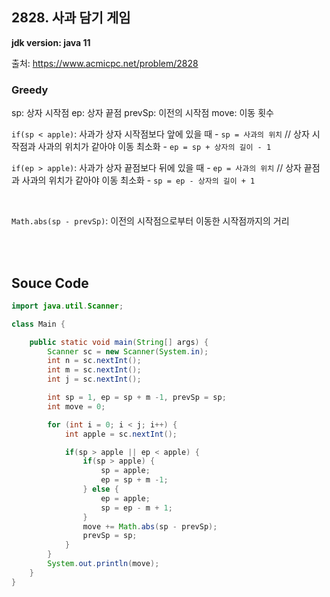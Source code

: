 ## 2828. 사과 담기 게임

**jdk version: java 11**

출처: https://www.acmicpc.net/problem/2828

### Greedy

sp: 상자 시작점
ep: 상자 끝점
prevSp: 이전의 시작점
move: 이동 횟수

`if(sp < apple)`: 사과가 상자 시작점보다 앞에 있을 때
    - `sp = 사과의 위치` // 상자 시작점과 사과의 위치가 같아야 이동 최소화
    - `ep = sp + 상자의 길이 - 1`
<br>

`if(ep > apple)`: 사과가 상자 끝점보다 뒤에 있을 때
    - `ep = 사과의 위치` // 상자 끝점과 사과의 위치가 같아야 이동 최소화
    - `sp = ep - 상자의 길이 + 1`

<br>

`Math.abs(sp - prevSp)`: 이전의 시작점으로부터 이동한 시작점까지의 거리

<br>
<br>

## Souce Code

```java
import java.util.Scanner;

class Main {

    public static void main(String[] args) {
        Scanner sc = new Scanner(System.in);
        int n = sc.nextInt();
        int m = sc.nextInt();
        int j = sc.nextInt();

        int sp = 1, ep = sp + m -1, prevSp = sp;
        int move = 0;

        for (int i = 0; i < j; i++) {
            int apple = sc.nextInt();

            if(sp > apple || ep < apple) {
                if(sp > apple) {
                    sp = apple;
                    ep = sp + m -1;
                } else {
                    ep = apple;
                    sp = ep - m + 1;
                }
                move += Math.abs(sp - prevSp);
                prevSp = sp;
            }
        }
        System.out.println(move);
    }
}
```
